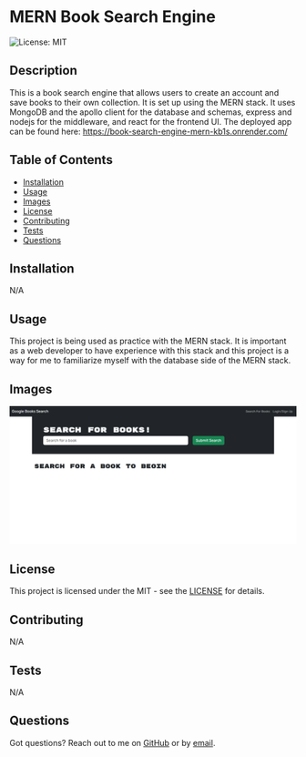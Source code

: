 # MERN Book Search Engine

![License: MIT](https://img.shields.io/badge/License-MIT-yellow.svg)

## Description

This is a book search engine that allows users to create an account and save books to their own collection. It is set up using the MERN stack. It uses MongoDB and the apollo client for the database and schemas, express and nodejs for the middleware, and react for the frontend UI. The deployed app can be found here: https://book-search-engine-mern-kb1s.onrender.com/

## Table of Contents

- [Installation](#installation)
- [Usage](#usage)
- [Images](#images)
- [License](#license)
- [Contributing](#contributing)
- [Tests](#tests)
- [Questions](#questions)

## Installation

N/A

## Usage

This project is being used as practice with the MERN stack. It is important as a web developer to have experience with this stack and this project is a way for me to familiarize myself with the database side of the MERN stack.

## Images

![screenshot](./images/booksearchengine.png)

## License

This project is licensed under the MIT - see the [LICENSE](https://opensource.org/licenses/MIT) for details.

## Contributing

N/A

## Tests

N/A

## Questions

Got questions? Reach out to me on [GitHub](https://github.com/Jarede712) or by [email](mailto:jaredeichhorst@gmail.com).
